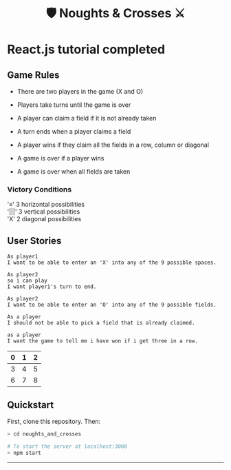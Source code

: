 <h1 align="center">🛡 Noughts & Crosses ⚔️</h1>

# React.js tutorial completed

## Game Rules

- There are two players in the game (X and O)
- Players take turns until the game is over
- A player can claim a field if it is not already taken
- A turn ends when a player claims a field

- A player wins if they claim all the fields in a row, column or diagonal
- A game is over if a player wins
- A game is over when all fields are taken

### Victory Conditions
'≡' 3 horizontal possibilities  
'|||' 3 vertical possibilities  
'X' 2 diagonal possibilities  

## User Stories

```
As player1
I want to be able to enter an 'X' into any of the 9 possible spaces.

As player2
so i can play
I want player1's turn to end.

As player2
I want to be able to enter an 'O' into any of the 9 possible fields.

As a player
I should not be able to pick a field that is already claimed.

as a player
I want the game to tell me i have won if i get three in a row.

```

0 | 1 | 2  
--|---|--  
3 | 4 | 5     
6 | 7 | 8   

## Quickstart

First, clone this repository. Then:

```bash
> cd noughts_and_crosses

# To start the server at localhost:3000
> npm start
```
------
